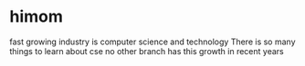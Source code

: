 # himom
fast growing industry is computer science and technology
There is so many things to learn about cse 
no other branch has this growth in recent years
